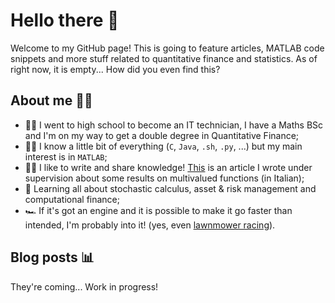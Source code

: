 # Hello there 👋
Welcome to my GitHub page! This is going to feature articles, MATLAB code snippets and more stuff related to quantitative finance and statistics. As of right now, it is empty... How did you even find this?

## About me 🙋‍♂️
* 👨‍🎓 I went to high school to become an IT technician, I have a Maths BSc and I'm on my way to get a double degree in Quantitative Finance;
* 👨‍💻 I know a little bit of everything (`C`, `Java`, `.sh`, `.py`, ...) but my main interest is in `MATLAB`;
* ✍🏻 I like to write and share knowledge! [This](https://www.unica.it/unica/protected/287911/0/def/ref/MAT287227/) is an article I wrote under supervision about some results on multivalued functions (in Italian);
* 🌱 Learning all about stochastic calculus, asset & risk management and computational finance;
* 🏎️ If it's got an engine and it is possible to make it go faster than intended, I'm probably into it! (yes, even [lawnmower racing](https://youtu.be/brgep8R73u8)).

## Blog posts 📊
They're coming... Work in progress!
